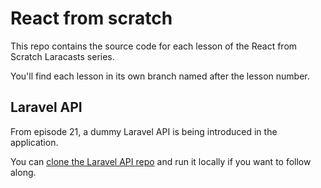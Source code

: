 # React from scratch

This repo contains the source code for each lesson of the React from Scratch Laracasts series.

You'll find each lesson in its own branch named after the lesson number.

## Laravel API

From episode 21, a dummy Laravel API is being introduced in the application.

You can [clone the Laravel API repo](https://github.com/laracasts/react-from-scratch-api) and run it locally if you want to follow along.
